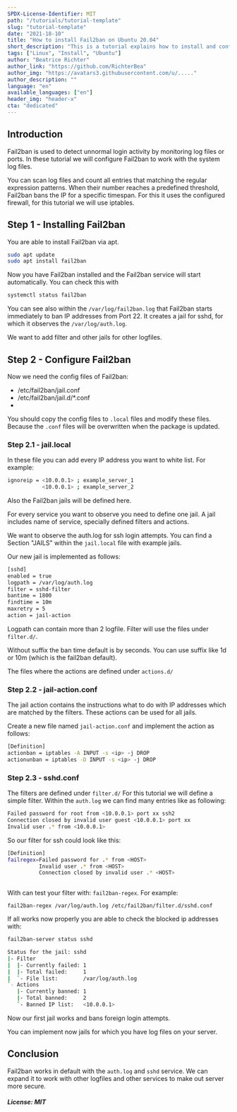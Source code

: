 ```yaml
---
SPDX-License-Identifier: MIT
path: "/tutorials/tutorial-template"
slug: "tutorial-template"
date: "2021-18-10"
title: "How to install Fail2ban on Ubuntu 20.04"
short_description: "This is a tutorial explains how to install and configure Fail2ban on Ubuntu 20.04"
tags: ["Linux", "Install", "Ubuntu"]
author: "Beatrice Richter"
author_link: "https://github.com/RichterBea"
author_img: "https://avatars3.githubusercontent.com/u/....."
author_description: ""
language: "en"
available_languages: ["en"]
header_img: "header-x"
cta: "dedicated"
---
```


## Introduction

Fail2ban is used to detect unnormal login activity by monitoring log files or ports. 
In these tutorial we will configure Fail2ban to work with the system log files.

You can scan log files and count all entries that matching the regular expression patterns.  When their number reaches a predefined threshold, Fail2ban bans the IP for a specific timespan.
For this it uses the configured firewall, for this tutorial we will use iptables.



## Step 1 - Installing Fail2ban

You are able to install Fail2ban via apt. 

```bash
sudo apt update
sudo apt install fail2ban
```

Now you have Fail2ban installed and the Fail2ban service will start automatically. You can check this with

```bash
systemctl status fail2ban
```

You can see also within the `/var/log/fail2ban.log` that Fail2ban starts immediately to ban IP addresses from Port 22.
It creates a jail for sshd, for which it observes the `/var/log/auth.log`. 

We want to add filter and other jails for other logfiles.

## Step 2 - Configure Fail2ban

Now we need the config files of Fail2ban:
* /etc/fail2ban/jail.conf
* /etc/fail2ban/jail.d/*.conf
* 
You should copy the config files to `.local` files and modify these files. 
Because the `.conf` files will be overwritten when the package is updated. 

### Step 2.1 - jail.local

In these file you can add every IP address you want to white list. For example:

```bash
ignoreip = <10.0.0.1> ; example_server_1
           <10.0.0.1> ; example_server_2
```

Also the Fail2ban jails will be defined here. 

For every service you want to observe you need to define one jail. A jail includes name of service, specially defined filters and actions.

We want to observe the auth.log for ssh login attempts. You can find a Section "JAILS" within the `jail.local` file with example jails.

Our new jail is implemented as follows:  

```bash
[sshd]
enabled = true
logpath = /var/log/auth.log
filter = sshd-filter
bantime = 1800
findtime = 10m
maxretry = 5
action = jail-action
```

Logpath can contain more than 2 logfile. Filter will use the files under `filter.d/`. 

Without suffix the ban time default is by seconds. You can use suffix like 1d or 10m (which is the fail2ban default). 

The files where the actions are defined under `actions.d/`

### Step 2.2 - jail-action.conf

The jail action contains the instructions what to do with IP addresses which are matched by the filters.
These actions can be used for all jails. 

Create a new file named `jail-action.conf` and implement the action as follows:

```bash
[Definition]
actionban = iptables -A INPUT -s <ip> -j DROP
actionunban = iptables -D INPUT -s <ip> -j DROP
```


### Step 2.3 - sshd.conf

The filters are defined under `filter.d/`
For this tutorial we will define a simple filter. Within the `auth.log` we can find many entries like as following:

```bash
Failed password for root from <10.0.0.1> port xx ssh2
Connection closed by invalid user guest <10.0.0.1> port xx
Invalid user .* from <10.0.0.1>
```

So our filter for ssh could look like this: 

```bash
[Definition]
failregex=Failed password for .* from <HOST>
          Invalid user .* from <HOST>
          Connection closed by invalid user .* <HOST>
          
```

With can test your filter with: `fail2ban-regex`. For example:

`fail2ban-regex /var/log/auth.log /etc/fail2ban/filter.d/sshd.conf`


If all works now properly you are able to check the blocked ip addresses with:
```bash
fail2ban-server status sshd

Status for the jail: sshd
|- Filter
|  |- Currently failed: 1
|  |- Total failed:     1
|  `- File list:        /var/log/auth.log
`- Actions
   |- Currently banned: 1
   |- Total banned:     2
   `- Banned IP list:   <10.0.0.1>
```


Now our first jail works and bans foreign login attempts.  

You can implement now jails for which you have log files on your server.

## Conclusion

Fail2ban works in default with the `auth.log` and `sshd` service. We can expand it to work with other logfiles and other services to make out server more secure.   



##### License: MIT

<!--

Contributor's Certificate of Origin

By making a contribution to this project, I certify that:

(a) The contribution was created in whole or in part by me and I have
    the right to submit it under the license indicated in the file; or

(b) The contribution is based upon previous work that, to the best of my
    knowledge, is covered under an appropriate license and I have the
    right under that license to submit that work with modifications,
    whether created in whole or in part by me, under the same license
    (unless I am permitted to submit under a different license), as
    indicated in the file; or

(c) The contribution was provided directly to me by some other person
    who certified (a), (b) or (c) and I have not modified it.

(d) I understand and agree that this project and the contribution are
    public and that a record of the contribution (including all personal
    information I submit with it, including my sign-off) is maintained
    indefinitely and may be redistributed consistent with this project
    or the license(s) involved.

Signed-off-by: [Beatrice Richter beatrice.richter@hetzner.com]

-->
